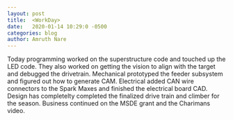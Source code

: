 ```yaml
---
layout: post
title:  <WorkDay>
date:   2020-01-14 10:29:0 -0500
categories: blog
author: Amruth Nare
---
```

Today programming worked on the superstructure code and touched up the LED code. They also worked on getting the vision to align with the target and debugged the drivetrain. Mechanical prototyped the feeder subsystem and figured out how to generate CAM. Electrical added CAN wire connectors to the Spark Maxes and finished the electrical board CAD. Design has completelty completed the finalized drive train and climber for the season. Business continued on the MSDE grant and the Charimans video.
